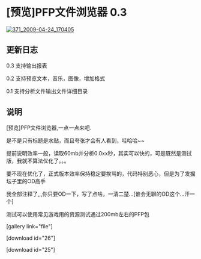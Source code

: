 # [预览]PFP文件浏览器 0.3


[![371_2009-04-24_170405](https://attachment.soulteary.com/2009/04/24/371_2009-04-24_170405.jpg "371_2009-04-24_170405")](https://attachment.soulteary.com/2009/04/24/371_2009-04-24_170405.jpg)

## 更新日志

0.3 支持输出报表

0.2 支持预览文本，音乐，图像，增加格式

0.1 支持分析文件输出文件详细目录


## 说明

[预览]PFP文件浏览器,一点一点来吧.

是不是只有标题是水贴，而且夸张才会有人看到，哇哈哈~~

提前说明效率一般，读取60mb并分析0.0xx秒，其实可以快的，可是既然是测试版，我就不算法优化了。。。

要不现在优化了，正式版本效率保持稳定要挨骂的，代码特别恶心，但是为了发掘坛子里的OD高手

我全部注释了,,,你只要OD一下，写了点啥，一清二楚...[谁会无聊的OD这个...汗一个]

测试可以使用常见游戏用的资源测试通过200mb左右的PFP包

<!-- more -->

[gallery link="file"]

[download id="26"]

[download id="25"]

